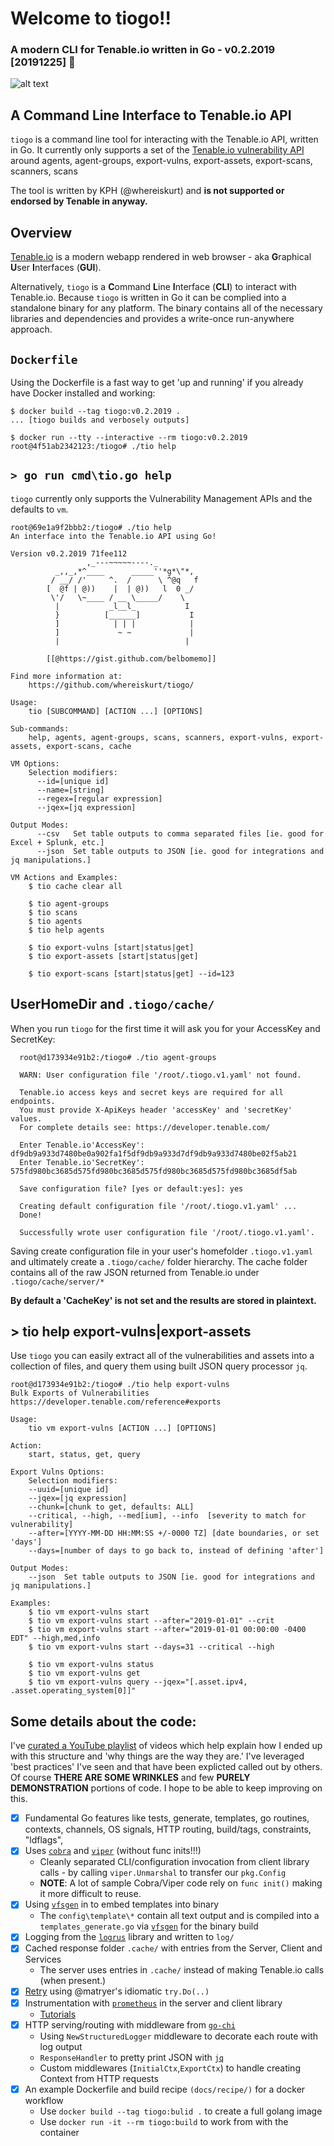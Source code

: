 # Welcome to tiogo!!

### A modern CLI for Tenable.io written in Go - v0.2.2019 [20191225] :rocket:

[logo]: https://github.com/whereiskurt/tiogo/blob/master/docs/images/tiogo.logo.small.png "tio gopher wearing red santa hat and bowtie"

![alt text](https://github.com/whereiskurt/tiogo/blob/master/docs/images/tiogo.logo.small.png "tio gopher wearing red santa hat and bowtie")

## A **C**ommand **L**ine **I**nterface to Tenable.io API

`tiogo` is a command line tool for interacting with the Tenable.io API, written in Go. It currently only supports a set of the [Tenable.io vulnerability API](https://developer.tenable.com/reference) around agents, agent-groups, export-vulns, export-assets, export-scans, scanners, scans

The tool is written by KPH (@whereiskurt) and **is not supported or endorsed by Tenable in anyway.**

## Overview

[Tenable.io](https://cloud.tenable.com) is a modern webapp rendered in web browser - aka **G**raphical **U**ser **I**nterfaces (**GUI**).

Alternatively, `tiogo` is a **C**ommand **L**ine **I**nterface (**CLI**) to interact with Tenable.io. Because `tiogo` is written in Go it can be complied into a standalone binary for any platform. The binary contains all of the necessary libraries and dependencies and provides a write-once run-anywhere approach.

## `Dockerfile`

Using the Dockerfile is a fast way to get 'up and running' if you already have Docker installed and working:

```
$ docker build --tag tiogo:v0.2.2019 .
... [tiogo builds and verbosely outputs]

$ docker run --tty --interactive --rm tiogo:v0.2.2019
root@4f51ab2342123:/tiogo# ./tio help
```

## `> go run cmd\tio.go help`

`tiogo` currently only supports the Vulnerability Management APIs and the defaults to `vm`.

```
root@69e1a9f2bbb2:/tiogo# ./tio help
An interface into the Tenable.io API using Go!

Version v0.2.2019 71fee112
                 ,_---~~~~~----._
          _,,_,*^____      _____''*g*\"*,
         / __/ /'     ^.  /      \ ^@q   f
        [  @f | @))    |  | @))   l  0 _/
         \'/   \~____ / __ \_____/    \
          |           _l__l_           I
          }          [______]           I
          ]            | | |            |
          ]             ~ ~             |
          |                            |

        [[@https://gist.github.com/belbomemo]]

Find more information at:
    https://github.com/whereiskurt/tiogo/

Usage:
    tio [SUBCOMMAND] [ACTION ...] [OPTIONS]

Sub-commands:
    help, agents, agent-groups, scans, scanners, export-vulns, export-assets, export-scans, cache

VM Options:
    Selection modifiers:
      --id=[unique id]
      --name=[string]
      --regex=[regular expression]
      --jqex=[jq expression]

Output Modes:
      --csv   Set table outputs to comma separated files [ie. good for Excel + Splunk, etc.]
      --json  Set table outputs to JSON [ie. good for integrations and jq manipulations.]

VM Actions and Examples:
    $ tio cache clear all

    $ tio agent-groups
    $ tio scans
    $ tio agents
    $ tio help agents

    $ tio export-vulns [start|status|get]
    $ tio export-assets [start|status|get]

    $ tio export-scans [start|status|get] --id=123
```

## UserHomeDir and `.tiogo/cache/`

When you run `tiogo` for the first time it will ask you for your AccessKey and SecretKey:

```
  root@d173934e91b2:/tiogo# ./tio agent-groups

  WARN: User configuration file '/root/.tiogo.v1.yaml' not found.

  Tenable.io access keys and secret keys are required for all endpoints.
  You must provide X-ApiKeys header 'accessKey' and 'secretKey' values.
  For complete details see: https://developer.tenable.com/

  Enter Tenable.io'AccessKey': df9db9a933d7480be0a902fa1f5df9db9a933d7df9db9a933d7480be02f5ab21
  Enter Tenable.io'SecretKey': 575fd980bc3685d575fd980bc3685d575fd980bc3685d575fd980bc3685df5ab

  Save configuration file? [yes or default:yes]: yes

  Creating default configuration file '/root/.tiogo.v1.yaml' ...
  Done!

  Successfully wrote user configuration file '/root/.tiogo.v1.yaml'.
```

Saving create configuration file in your user's homefolder `.tiogo.v1.yaml` and ultimately create a `.tiogo/cache/` folder hierarchy. The cache folder contains all of the raw JSON returned from Tenable.io under `.tiogo/cache/server/*`

**By default a 'CacheKey' is not set and the results are stored in plaintext.**

## > tio help export-vulns|export-assets

Use `tiogo` you can easily extract all of the vulnerabilities and assets into a collection of files, and query them using built JSON query processor `jq`.

```
root@d173934e91b2:/tiogo# ./tio help export-vulns
Bulk Exports of Vulnerabilities
https://developer.tenable.com/reference#exports

Usage:
    tio vm export-vulns [ACTION ...] [OPTIONS]

Action:
    start, status, get, query

Export Vulns Options:
    Selection modifiers:
    --uuid=[unique id]
    --jqex=[jq expression]
    --chunk=[chunk to get, defaults: ALL]
    --critical, --high, --med[ium], --info  [severity to match for vulnerability]
    --after=[YYYY-MM-DD HH:MM:SS +/-0000 TZ] [date boundaries, or set 'days']
    --days=[number of days to go back to, instead of defining 'after']

Output Modes:
    --json  Set table outputs to JSON [ie. good for integrations and jq manipulations.]

Examples:
    $ tio vm export-vulns start
    $ tio vm export-vulns start --after="2019-01-01" --crit
    $ tio vm export-vulns start --after="2019-01-01 00:00:00 -0400 EDT" --high,med,info
    $ tio vm export-vulns start --days=31 --critical --high

    $ tio vm export-vulns status
    $ tio vm export-vulns get
    $ tio vm export-vulns query --jqex="[.asset.ipv4, .asset.operating_system[0]]"
```

## Some details about the code:

I've [curated a YouTube playlist](https://www.youtube.com/playlist?list=PLa1qVAzg1FHthbIaRRbLyA4sNE4PmLmn6) of videos which help explain how I ended up with this structure and 'why things are the way they are.' I've leveraged 'best practices' I've seen and that have been explicted called out by others. Of course **THERE ARE SOME WRINKLES** and few **PURELY DEMONSTRATION** portions of code. I hope to be able to keep improving on this.

- [x] Fundamental Go features like tests, generate, templates, go routines, contexts, channels, OS signals, HTTP routing, build/tags, constraints, "ldflags",
- [x] Uses [`cobra`](https://github.com/spf13/cobra) and [`viper`](https://github.com/spf13/viper) (without func inits!!!)
  - Cleanly separated CLI/configuration invocation from client library calls - by calling `viper.Unmarshal` to transfer our `pkg.Config`
  - **NOTE**: A lot of sample Cobra/Viper code rely on `func init()` making it more difficult to reuse.
- [x] Using [`vfsgen`](https://github.com/shurcooL/vfsgen) in to embed templates into binary
  - The `config\template\*` contain all text output and is compiled into a `templates_generate.go` via [`vfsgen`](https://github.com/shurcooL/vfsgen) for the binary build
- [x] Logging from the [`logrus`](https://github.com/sirupsen/logrus) library and written to `log/`
- [x] Cached response folder `.cache/` with entries from the Server, Client and Services
  - The server uses entries in `.cache/` instead of making Tenable.io calls (when present.)
- [x] [Retry](https://github.com/matryer/try) using @matryer's idiomatic `try.Do(..)`
- [x] Instrumentation with [`prometheus`](https://prometheus.io/) in the server and client library
  - [Tutorials](https://pierrevincent.github.io/2017/12/prometheus-blog-series-part-4-instrumenting-code-in-go-and-java/)
- [x] HTTP serving/routing with middleware from [`go-chi`](https://github.com/go-chi/chi)
  - Using `NewStructuredLogger` middleware to decorate each route with log output
  - `ResponseHandler` to pretty print JSON with [`jq`](https://stedolan.github.io/jq/)
  - Custom middlewares (`InitialCtx`,`ExportCtx`) to handle creating Context from HTTP requests
- [x] An example Dockerfile and build recipe `(docs/recipe/)` for a docker workflow
  - Use `docker build --tag tiogo:bulid .` to create a full golang image
  - Use `docker run -it --rm tiogo:build` to work from with the container
